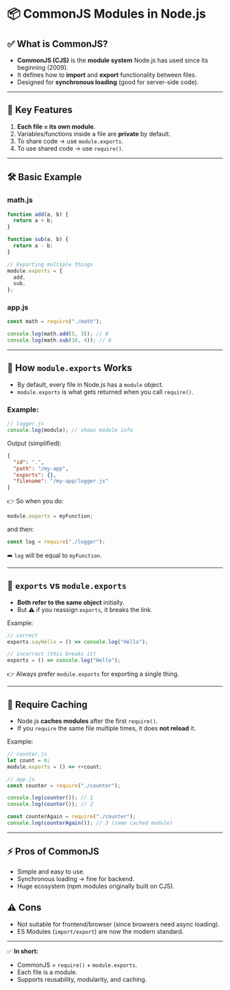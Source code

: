 # 📦 CommonJS Modules in Node.js

## ✅ What is CommonJS?

* **CommonJS (CJS)** is the **module system** Node.js has used since its beginning (2009).
* It defines how to **import** and **export** functionality between files.
* Designed for **synchronous loading** (good for server-side code).

---

## 🔑 Key Features

1. **Each file = its own module**.
2. Variables/functions inside a file are **private** by default.
3. To share code → use `module.exports`.
4. To use shared code → use `require()`.

---

## 🛠️ Basic Example

### math.js

```js
function add(a, b) {
  return a + b;
}

function sub(a, b) {
  return a - b;
}

// Exporting multiple things
module.exports = {
  add,
  sub,
};
```

### app.js

```js
const math = require("./math");

console.log(math.add(5, 3)); // 8
console.log(math.sub(10, 4)); // 6
```

---

## 📌 How `module.exports` Works

* By default, every file in Node.js has a `module` object.
* `module.exports` is what gets returned when you call `require()`.

### Example:

```js
// logger.js
console.log(module); // shows module info
```

Output (simplified):

```json
{
  "id": ".",
  "path": "/my-app",
  "exports": {},
  "filename": "/my-app/logger.js"
}
```

👉 So when you do:

```js
module.exports = myFunction;
```

and then:

```js
const log = require("./logger");
```

➡️ `log` will be equal to `myFunction`.

---

## 🔄 `exports` vs `module.exports`

* **Both refer to the same object** initially.
* But ⚠️ if you reassign `exports`, it breaks the link.

Example:

```js
// correct
exports.sayHello = () => console.log("Hello");

// incorrect (this breaks it)
exports = () => console.log("Hello");
```

👉 Always prefer `module.exports` for exporting a single thing.

---

## 🔁 Require Caching

* Node.js **caches modules** after the first `require()`.
* If you `require` the same file multiple times, it does **not reload** it.

Example:

```js
// counter.js
let count = 0;
module.exports = () => ++count;
```

```js
// app.js
const counter = require("./counter");

console.log(counter()); // 1
console.log(counter()); // 2

const counterAgain = require("./counter");
console.log(counterAgain()); // 3 (same cached module)
```

---

## ⚡ Pros of CommonJS

* Simple and easy to use.
* Synchronous loading → fine for backend.
* Huge ecosystem (npm modules originally built on CJS).

## ⚠️ Cons

* Not suitable for frontend/browser (since browsers need async loading).
* ES Modules (`import/export`) are now the modern standard.

---

✅ **In short:**

* CommonJS = `require()` + `module.exports`.
* Each file is a module.
* Supports reusability, modularity, and caching.
